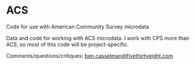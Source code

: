 ACS
===

Code for use with American Community Survey microdata

Data and code for working with ACS microdata. I work with CPS more than ACS, so most of this code will be project-specific.

Comments/questions/critiques: ben.casselman@fivethirtyeight.com
